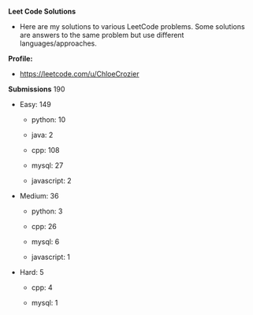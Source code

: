 **Leet Code Solutions**

- Here are my solutions to various LeetCode problems. Some solutions are answers to the same problem but use different languages/approaches.

**Profile:**

- https://leetcode.com/u/ChloeCrozier


**Submissions** 190
- Easy: 149

  -  python: 10

  -  java: 2

  -  cpp: 108

  -  mysql: 27

  -  javascript: 2


- Medium: 36

  -  python: 3

  -  cpp: 26

  -  mysql: 6

  -  javascript: 1


- Hard: 5

  -  cpp: 4

  -  mysql: 1